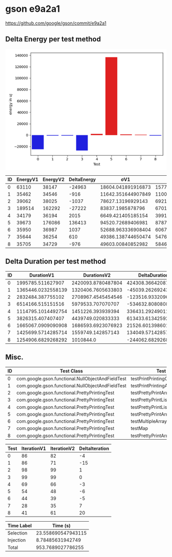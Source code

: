 # gson e9a2a1


https://github.com/google/gson/commit/e9a2a1



## Delta Energy per test method

![](./gson_delta_energy_0_v.png)


| ID | EnergyV1 | EnergyV2 | DeltaEnergy | σV1 | σV2 |
| --- | --- | --- | --- | --- | --- |
| 0 | 63110 | 38147 | -24963 | 18604.041891916873 | 157776.63339023673 |
| 1 | 35462 | 34546 | -916 | 11642.351644907849 | 11006.436304245835 |
| 2 | 39062 | 38025 | -1037 | 78627.13196929143 | 69219.92901481065 |
| 3 | 189514 | 162292 | -27222 | 83837.1985878796 | 67018.10721674716 |
| 4 | 34179 | 36194 | 2015 | 6649.421405185154 | 39912.44782673457 |
| 5 | 39673 | 176086 | 136413 | 94520.72689406981 | 87875.09278159121 |
| 6 | 35950 | 36987 | 1037 | 52688.963336908404 | 60676.349751391506 |
| 7 | 35644 | 36254 | 610 | 49386.138744650474 | 54765.14880361824 |
| 8 | 35705 | 34729 | -976 | 49603.00840852982 | 5846.5125187660515 |

## Delta Duration per test method


| ID | DurationV1 | DurationsV2 | DeltaDuration |
| --- | --- | --- | --- |
| 0 | 1995785.511627907 | 2420093.8780487804 | 424308.36642087344 |
| 1 | 1365446.0232558139 | 1320406.7605633803 | -45039.26269243355 |
| 2 | 2832484.387755102 | 2708967.4545454546 | -123516.93320964742 |
| 3 | 6514166.515151516 | 5979533.707070707 | -534632.8080808083 |
| 4 | 1114795.1014492754 | 1451226.393939394 | 336431.29249011865 |
| 5 | 3826315.407407407 | 4439749.020833333 | 613433.6134259258 |
| 6 | 1665067.0909090908 | 1686593.6923076923 | 21526.60139860143 |
| 7 | 1425699.5714285714 | 1559749.142857143 | 134049.5714285716 |
| 8 | 1254906.6829268292 | 1010844.0 | -244062.6829268292 |

## Misc.

| ID | Test Class | Test Method |
| --- | --- | --- |
| 0 | com.google.gson.functional.NullObjectAndFieldTest | testPrintPrintingObjectWithNulls |
| 1 | com.google.gson.functional.NullObjectAndFieldTest | testPrintPrintingArraysWithNulls |
| 2 | com.google.gson.functional.PrettyPrintingTest | testPrettyPrintArrayOfObjects |
| 3 | com.google.gson.functional.PrettyPrintingTest | testPrettyPrintList |
| 4 | com.google.gson.functional.PrettyPrintingTest | testPrettyPrintListOfPrimitiveArrays |
| 5 | com.google.gson.functional.PrettyPrintingTest | testPrettyPrintArrayOfPrimitives |
| 6 | com.google.gson.functional.PrettyPrintingTest | testMultipleArrays |
| 7 | com.google.gson.functional.PrettyPrintingTest | testMap |
| 8 | com.google.gson.functional.PrettyPrintingTest | testPrettyPrintArrayOfPrimitiveArrays |




| Test | IterationV1 | IterationV2 | DeltaIteration |
| --- | --- | --- | --- |
| 0 | 86 | 82 | -4 |
| 1 | 86 | 71 | -15 |
| 2 | 98 | 99 | 1 |
| 3 | 99 | 99 | 0 |
| 4 | 69 | 66 | -3 |
| 5 | 54 | 48 | -6 |
| 6 | 44 | 39 | -5 |
| 7 | 28 | 35 | 7 |
| 8 | 41 | 61 | 20 |



| Time Label | Time (s) |
| --- | --- |
| Selection | 23.558690547943115 |
| Injection | 8.78485631942749 |
| Total | 953.7689027786255 |


